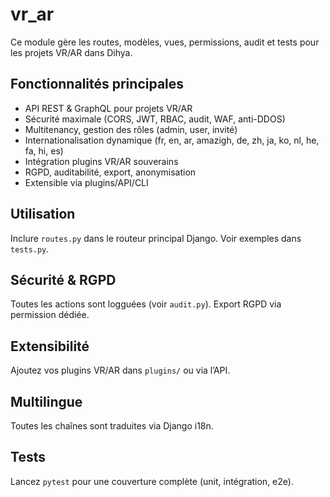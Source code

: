 # vr_ar

Ce module gère les routes, modèles, vues, permissions, audit et tests pour les projets VR/AR dans Dihya.

## Fonctionnalités principales
- API REST & GraphQL pour projets VR/AR
- Sécurité maximale (CORS, JWT, RBAC, audit, WAF, anti-DDOS)
- Multitenancy, gestion des rôles (admin, user, invité)
- Internationalisation dynamique (fr, en, ar, amazigh, de, zh, ja, ko, nl, he, fa, hi, es)
- Intégration plugins VR/AR souverains
- RGPD, auditabilité, export, anonymisation
- Extensible via plugins/API/CLI

## Utilisation
Inclure `routes.py` dans le routeur principal Django. Voir exemples dans `tests.py`.

## Sécurité & RGPD
Toutes les actions sont logguées (voir `audit.py`). Export RGPD via permission dédiée.

## Extensibilité
Ajoutez vos plugins VR/AR dans `plugins/` ou via l’API.

## Multilingue
Toutes les chaînes sont traduites via Django i18n.

## Tests
Lancez `pytest` pour une couverture complète (unit, intégration, e2e).
